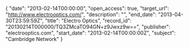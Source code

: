{
  "date": "2013-02-14T00:00:00", 
  "open_access": true, 
  "target_url": "http://www.electrooptics.com/", 
  "description": "", 
  "end_date": "2013-04-30T23:59:59Z", 
  "title": "Electro Optics", 
  "record_id": "20130214T000000/TQ3ZMcaTO94GN+z9Jwxz9w==", 
  "publisher": "electrooptics.com", 
  "start_date": "2013-02-14T00:00:00Z", 
  "subject": "Cambridge Network"
}

